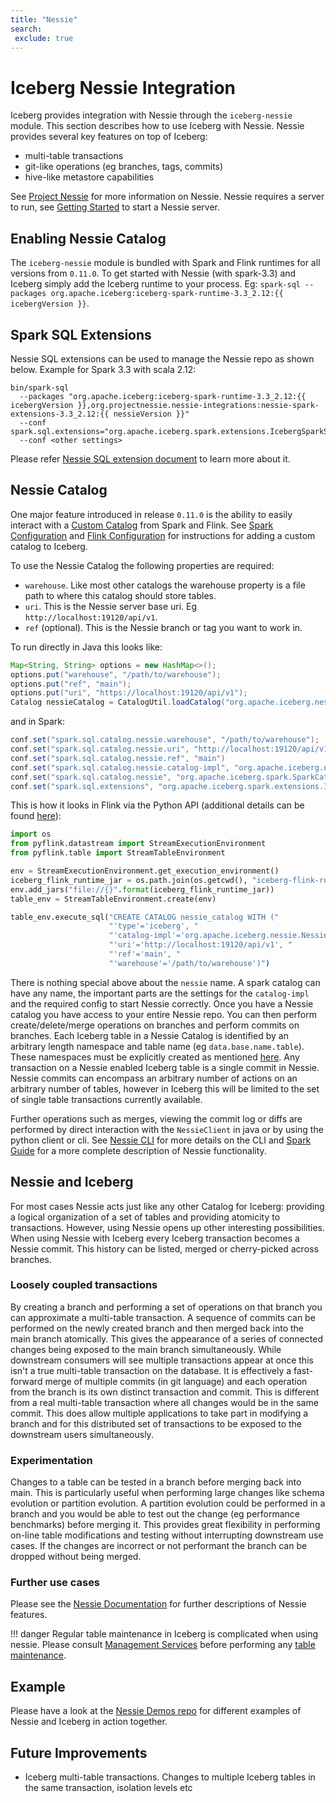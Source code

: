 ```yaml
---
title: "Nessie"
search:
 exclude: true
---
```

<!--
 - Licensed to the Apache Software Foundation (ASF) under one or more
 - contributor license agreements.  See the NOTICE file distributed with
 - this work for additional information regarding copyright ownership.
 - The ASF licenses this file to You under the Apache License, Version 2.0
 - (the "License"); you may not use this file except in compliance with
 - the License.  You may obtain a copy of the License at
 -
 -   http://www.apache.org/licenses/LICENSE-2.0
 -
 - Unless required by applicable law or agreed to in writing, software
 - distributed under the License is distributed on an "AS IS" BASIS,
 - WITHOUT WARRANTIES OR CONDITIONS OF ANY KIND, either express or implied.
 - See the License for the specific language governing permissions and
 - limitations under the License.
 -->

# Iceberg Nessie Integration

Iceberg provides integration with Nessie through the `iceberg-nessie` module.
This section describes how to use Iceberg with Nessie. Nessie provides several key features on top of Iceberg:

* multi-table transactions
* git-like operations (eg branches, tags, commits)
* hive-like metastore capabilities

See [Project Nessie](https://projectnessie.org) for more information on Nessie. Nessie requires a server to run, see
[Getting Started](https://projectnessie.org/try/) to start a Nessie server.

## Enabling Nessie Catalog

The `iceberg-nessie` module is bundled with Spark and Flink runtimes for all versions from `0.11.0`. To get started
with Nessie (with spark-3.3) and Iceberg simply add the Iceberg runtime to your process. Eg: `spark-sql --packages
org.apache.iceberg:iceberg-spark-runtime-3.3_2.12:{{ icebergVersion }}`. 

## Spark SQL Extensions

Nessie SQL extensions can be used to manage the Nessie repo as shown below.
Example for Spark 3.3 with scala 2.12:

```
bin/spark-sql 
  --packages "org.apache.iceberg:iceberg-spark-runtime-3.3_2.12:{{ icebergVersion }},org.projectnessie.nessie-integrations:nessie-spark-extensions-3.3_2.12:{{ nessieVersion }}"
  --conf spark.sql.extensions="org.apache.iceberg.spark.extensions.IcebergSparkSessionExtensions,org.projectnessie.spark.extensions.NessieSparkSessionExtensions"
  --conf <other settings>
```
Please refer [Nessie SQL extension document](https://projectnessie.org/tools/sql/) to learn more about it.

## Nessie Catalog

One major feature introduced in release `0.11.0` is the ability to easily interact with a [Custom Catalog](custom-catalog.md) from Spark and Flink. See [Spark Configuration](spark-configuration.md#catalog-configuration)
  and [Flink Configuration](flink.md#custom-catalog) for instructions for adding a custom catalog to Iceberg. 

To use the Nessie Catalog the following properties are required:

* `warehouse`. Like most other catalogs the warehouse property is a file path to where this catalog should store tables.
* `uri`. This is the Nessie server base uri. Eg `http://localhost:19120/api/v1`.
* `ref` (optional). This is the Nessie branch or tag you want to work in.

To run directly in Java this looks like:

``` java
Map<String, String> options = new HashMap<>();
options.put("warehouse", "/path/to/warehouse");
options.put("ref", "main");
options.put("uri", "https://localhost:19120/api/v1");
Catalog nessieCatalog = CatalogUtil.loadCatalog("org.apache.iceberg.nessie.NessieCatalog", "nessie", options, hadoopConfig);
```

and in Spark:

``` java
conf.set("spark.sql.catalog.nessie.warehouse", "/path/to/warehouse");
conf.set("spark.sql.catalog.nessie.uri", "http://localhost:19120/api/v1")
conf.set("spark.sql.catalog.nessie.ref", "main")
conf.set("spark.sql.catalog.nessie.catalog-impl", "org.apache.iceberg.nessie.NessieCatalog")
conf.set("spark.sql.catalog.nessie", "org.apache.iceberg.spark.SparkCatalog")
conf.set("spark.sql.extensions", "org.apache.iceberg.spark.extensions.IcebergSparkSessionExtensions,org.projectnessie.spark.extensions.NessieSparkSessionExtensions")
```
This is how it looks in Flink via the Python API (additional details can be found [here](flink.md#preparation-when-using-flinks-python-api)):
```python
import os
from pyflink.datastream import StreamExecutionEnvironment
from pyflink.table import StreamTableEnvironment

env = StreamExecutionEnvironment.get_execution_environment()
iceberg_flink_runtime_jar = os.path.join(os.getcwd(), "iceberg-flink-runtime-{{ icebergVersion }}.jar")
env.add_jars("file://{}".format(iceberg_flink_runtime_jar))
table_env = StreamTableEnvironment.create(env)

table_env.execute_sql("CREATE CATALOG nessie_catalog WITH ("
                      "'type'='iceberg', "
                      "'catalog-impl'='org.apache.iceberg.nessie.NessieCatalog', "
                      "'uri'='http://localhost:19120/api/v1', "
                      "'ref'='main', "
                      "'warehouse'='/path/to/warehouse')")
```

There is nothing special above about the `nessie` name. A spark catalog can have any name, the important parts are the 
settings for the `catalog-impl` and the required config to start Nessie correctly.
Once you have a Nessie catalog you have access to your entire Nessie repo. You can then perform create/delete/merge
operations on branches and perform commits on branches. Each Iceberg table in a Nessie Catalog is identified by an
arbitrary length namespace and table name (eg `data.base.name.table`). These namespaces must be explicitly created 
as mentioned [here](https://projectnessie.org/blog/namespace-enforcement/).
Any transaction on a Nessie enabled Iceberg table is a single commit in Nessie. Nessie commits
can encompass an arbitrary number of actions on an arbitrary number of tables, however in Iceberg this will be limited
to the set of single table transactions currently available.

Further operations such as merges, viewing the commit log or diffs are performed by direct interaction with the
`NessieClient` in java or by using the python client or cli. See [Nessie CLI](https://projectnessie.org/tools/cli/) for
more details on the CLI and [Spark Guide](https://projectnessie.org/tools/iceberg/spark/) for a more complete description of 
Nessie functionality.

## Nessie and Iceberg

For most cases Nessie acts just like any other Catalog for Iceberg: providing a logical organization of a set of tables
and providing atomicity to transactions. However, using Nessie opens up other interesting possibilities. When using Nessie with
Iceberg every Iceberg transaction becomes a Nessie commit. This history can be listed, merged or cherry-picked across branches.

### Loosely coupled transactions

By creating a branch and performing a set of operations on that branch you can approximate a multi-table transaction.
A sequence of commits can be performed on the newly created branch and then merged back into the main branch atomically.
This gives the appearance of a series of connected changes being exposed to the main branch simultaneously. While downstream
consumers will see multiple transactions appear at once this isn't a true multi-table transaction on the database. It is 
effectively a fast-forward merge of multiple commits (in git language) and each operation from the branch is its own distinct
transaction and commit. This is different from a real multi-table transaction where all changes would be in the same commit.
This does allow multiple applications to take part in modifying a branch and for this distributed set of transactions to be 
exposed to the downstream users simultaneously.

 
### Experimentation

Changes to a table can be tested in a branch before merging back into main. This is particularly useful when performing
large changes like schema evolution or partition evolution. A partition evolution could be performed in a branch and you
would be able to test out the change (eg performance benchmarks) before merging it. This provides great flexibility in
performing on-line table modifications and testing without interrupting downstream use cases. If the changes are
incorrect or not performant the branch can be dropped without being merged.

### Further use cases

Please see the [Nessie Documentation](https://projectnessie.org/features/) for further descriptions of 
Nessie features.

!!! danger
    Regular table maintenance in Iceberg is complicated when using nessie. Please consult
    [Management Services](https://projectnessie.org/features/management/) before performing any 
    [table maintenance](maintenance.md).


## Example 

Please have a look at the [Nessie Demos repo](https://github.com/projectnessie/nessie-demos)
for different examples of Nessie and Iceberg in action together.

## Future Improvements

* Iceberg multi-table transactions. Changes to multiple Iceberg tables in the same transaction, isolation levels etc

